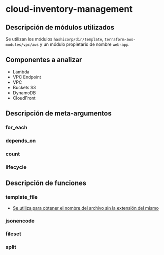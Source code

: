 # cloud-inventory-management

## Descripción de módulos utilizados

Se utilizan los módulos `hashicorp/dir/template`, `terraform-aws-modules/vpc/aws` y un módulo propietario de nombre `web-app`.

## Componentes a analizar

- Lambda
- VPC Endpoint
- VPC
- Buckets S3
- DynamoDB
- CloudFront

## Descripción de meta-argumentos

### for_each


### depends_on

### count

### lifecycle

## Descripción de funciones
### template_file
- [Se utiliza para obtener el nombre del archivo sin la extensión del mismo](https://github.com/Khato1319/cloud-inventory-management/blob/main/iac/lambda.tf#LL63C3-L63C44)
### jsonencode
### fileset
### split

